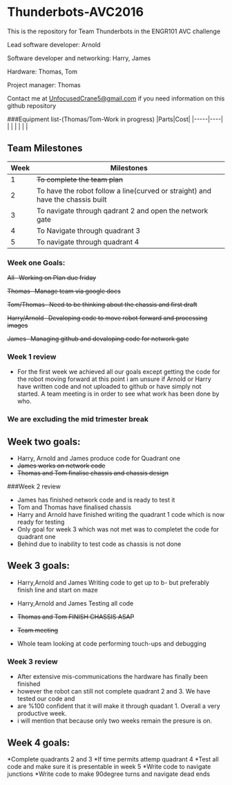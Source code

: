 # Thunderbots-AVC2016
This is the repository for Team Thunderbots in the ENGR101 AVC challenge

Lead software developer: Arnold 

Software developer and networking: Harry, James

Hardware: Thomas, Tom

Project manager: Thomas

Contact me at UnfocusedCrane5@gmail.com if you need information on this github repository

###Equipment list-(Thomas/Tom-Work in progress)
|Parts|Cost|
|-----|----|
|     |    |
|     |    |



## Team Milestones

|Week|                     Milestones                      |
|----|-----------------------------------------------------|
| 1  |~~To complete the team plan~~                            |
| 2  |To have the robot follow a line(curved or straight) and have the chassis built  |
| 3  |To navigate through qadrant 2 and open the network gate|
| 4  |To Navigate through quadrant 3|
| 5  |To navigate through quadrant 4|




### Week one Goals:

~~All- Working on Plan due friday~~

~~Thomas- Manage team via google docs~~

~~Tom/Thomas- Need to be thinking about the chassis and first draft~~

~~Harry/Arnold- Devaloping code to move robot forward and processing images~~

~~James- Managing github and devaloping code for network gate~~

### Week 1 review
* For the first week we achieved all our goals except getting the code for the robot moving forward
at this point i am unsure if Arnold or Harry have written code and not uploaded to github or have simply not started. A team
meeting is in order to see what work has been done by who.

### We are excluding the mid trimester break

## Week two goals:
* Harry, Arnold and James produce code for Quadrant one
* ~~James works on network code~~
* ~~Thomas and Tom finalise chassis and chassis design~~

###Week 2 review
* James has finished network code and is ready to test it
* Tom and Thomas have finalised chassis
* Harry and Arnold have finished writing the quadrant 1 code which is now ready for testing
* Only goal for week 3 which was not met was to completet the code for quadrant one
* Behind due to inability to test code as chassis is not done

## Week 3 goals:
* Harry,Arnold and James Writing code to get up to b- but preferably finish line and start on maze

* Harry,Arnold and James Testing all code

* ~~Thomas and Tom FINISH CHASSIS ASAP~~

* ~~Team meeting~~

* Whole team looking at code performing touch-ups and debugging
### Week 3 review
* After extensive mis-communications the hardware has finally been finished
* however the robot can still not complete quadrant 2 and 3. We have tested our code and
* are %100 confident that it will make it through quadant 1. Overall a very productive week.
* i will mention that because only two weeks remain the presure is on.

## Week 4 goals:
*Complete quadrants 2 and 3
*If time permits attemp quadrant 4
*Test all code and make sure it is presentable in week 5
*Write code to navigate junctions
*Write code to make 90degree turns and navigate dead ends
